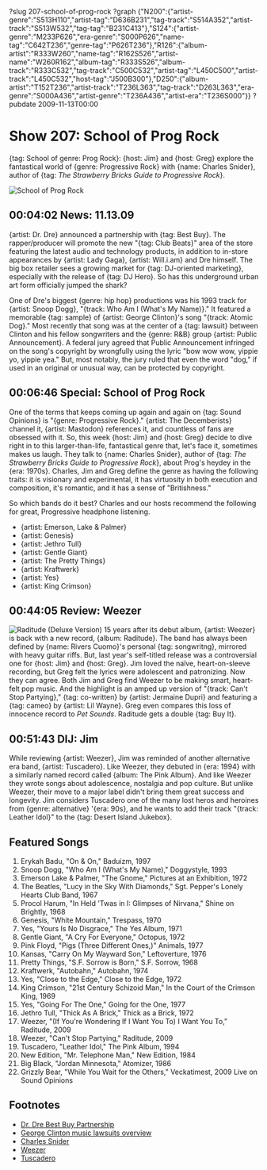 ?slug 207-school-of-prog-rock
?graph {"N200":{"artist-genre":"S513H110","artist-tag":"D636B231","tag-track":"S514A352","artist-track":"S513W532","tag-tag":"B231C413"},"S124":{"artist-genre":"M233P626","era-genre":"S000P626","name-tag":"C642T236","genre-tag":"P626T236"},"R126":{"album-artist":"R333W260","name-tag":"R162S526","artist-name":"W260R162","album-tag":"R333S526","album-track":"R333C532","tag-track":"C500C532","artist-tag":"L450C500","artist-track":"L450C532","host-tag":"J500B300"},"D250":{"album-artist":"T152T236","artist-track":"T236L363","tag-track":"D263L363","era-genre":"S000A436","artist-genre":"T236A436","artist-era":"T236S000"}}
?pubdate 2009-11-13T00:00

# Show 207: School of Prog Rock
{tag: School of genre: Prog Rock}: {host: Jim} and {host: Greg} explore the fantastical world of {genre: Progressive Rock} with {name: Charles Snider}, author of {tag: *The Strawberry Bricks Guide to Progressive Rock*}.

![School of Prog Rock](http://static.soundopinions.org/images/2009/progrocknew.jpg)

## 00:04:02 News: 11.13.09
{artist: Dr. Dre} announced a partnership with {tag: Best Buy}. The rapper/producer will promote the new "{tag: Club Beats}" area of the store featuring the latest audio and technology products, in addition to in-store appearances by {artist: Lady Gaga}, {artist: Will.i.am} and Dre himself. The big box retailer sees a growing market for {tag: DJ-oriented marketing}, especially with the release of {tag: DJ Hero}. So has this underground urban art form officially jumped the shark?

One of Dre's biggest {genre: hip hop} productions was his 1993 track for {artist: Snoop Dogg}, "{track: Who Am I (What's My Name)}." It featured a memorable {tag: sample} of {artist: George Clinton}'s song "{track: Atomic Dog}." Most recently that song was at the center of a {tag: lawsuit} between Clinton and his fellow songwriters and the {genre: R&B} group {artist: Public Announcement}. A federal jury agreed that Public Announcement infringed on the song's copyright by wrongfully using the lyric "bow wow wow, yippie yo, yippie yea." But, most notably, the jury ruled that even the word "dog," if used in an original or unusual way, can be protected by copyright.

## 00:06:46 Special: School of Prog Rock
One of the terms that keeps coming up again and again on {tag: Sound Opinions} is "{genre: Progressive Rock}." {artist: The Decemberists} channel it, {artist: Mastodon} references it, and countless of fans are obsessed with it. So, this week {host: Jim} and {host: Greg} decide to dive right in to this larger-than-life, fantastical genre that, let's face it, sometimes makes us laugh. They talk to {name: Charles Snider}, author of {tag: *The Strawberry Bricks Guide to Progressive Rock*}, about Prog's heydey in the {era: 1970s}. Charles, Jim and Greg define the genre as having the following traits: it is visionary and experimental, it has virtuosity in both execution and composition, it's romantic, and it has a sense of "Britishness."

So which bands do it best? Charles and our hosts recommend the following for great, Progressive headphone listening.

- {artist: Emerson, Lake & Palmer}
- {artist: Genesis}
- {artist: Jethro Tull}
- {artist: Gentle Giant}
- {artist: The Pretty Things}
- {artist: Kraftwerk}
- {artist: Yes}
- {artist: King Crimson}

## 00:44:05 Review: Weezer
![Raditude (Deluxe Version)](http://is2.mzstatic.com/image/thumb/Music/v4/32/02/ed/3202edef-8d3a-f5b4-1aff-54cdd26b7694/source/600x600bb.jpg "115234/337135835")
15 years after its debut album, {artist: Weezer} is back with a new record, {album: Raditude}. The band has always been defined by {name: Rivers Cuomo}'s personal {tag: songwritng}, mirrored with heavy guitar riffs. But, last year's self-titled release was a controversial one for {host: Jim} and {host: Greg}. Jim loved the naïve, heart-on-sleeve recording, but Greg felt the lyrics were adolescent and patronizing. Now they can agree. Both Jim and Greg find Weezer to be making smart, heart-felt pop music. And the highlight is an amped up version of "{track: Can't Stop Partying}," {tag: co-written} by {artist: Jermaine Dupri} and featuring a {tag: cameo} by {artist: Lil Wayne}. Greg even compares this loss of innocence record to *Pet Sounds*. Raditude gets a double {tag: Buy It}.

## 00:51:43 DIJ: Jim
While reviewing {artist: Weezer}, Jim was reminded of another alternative era band, {artist: Tuscadero}. Like Weezer, they debuted in {era: 1994} with a similarly named record called {album: The Pink Album}. And like Weezer they wrote songs about adolescence, nostalgia and pop culture. But unlike Weezer, their move to a major label didn't bring them great success and longevity. Jim considers Tuscadero one of the many lost heros and heroines from {genre: alternative} '{era: 90s}, and he wants to add their track "{track: Leather Idol}" to the {tag: Desert Island Jukebox}. 

## Featured Songs
1. Erykah Badu, "On & On," Baduizm, 1997
2. Snoop Dogg, "Who Am I (What's My Name)," Doggystyle, 1993
3. Emerson Lake & Palmer, "The Gnome," Pictures at an Exhibition, 1972
4. The Beatles, "Lucy in the Sky With Diamonds," Sgt. Pepper's Lonely Hearts Club Band, 1967
5. Procol Harum, "In Held 'Twas in I: Glimpses of Nirvana," Shine on Brightly, 1968
6. Genesis, "White Mountain," Trespass, 1970
7. Yes, "Yours Is No Disgrace," The Yes Album, 1971
8. Gentle Giant, "A Cry For Everyone," Octopus, 1972
9. Pink Floyd, "Pigs (Three Different Ones,)" Animals, 1977
10. Kansas, "Carry On My Wayward Son," Leftoverture, 1976
11. Pretty Things, "S.F. Sorrow is Born," S.F. Sorrow, 1968
12. Kraftwerk, "Autobahn," Autobahn, 1974
13. Yes, "Close to the Edge," Close to the Edge, 1972
14. King Crimson, "21st Century Schizoid Man," In the Court of the Crimson King, 1969
15. Yes, "Going For The One," Going for the One, 1977
16. Jethro Tull, "Thick As A Brick," Thick as a Brick, 1972
17. Weezer, "(If You're Wondering If I Want You To) I Want You To," Raditude, 2009
18. Weezer, "Can't Stop Partying," Raditude, 2009
19. Tuscadero, "Leather Idol," The Pink Album, 1994
20. New Edition, "Mr. Telephone Man," New Edition, 1984
21. Big Black, "Jordan Minnesota," Atomizer, 1986
22. Grizzly Bear, "While You Wait for the Others," Veckatimest, 2009 Live on Sound Opinions

## Footnotes 
- [Dr. Dre Best Buy Partnership](http://www.billboard.com/articles/news/266760/dr-dre-to-anchor-best-buy-club-beats-sections#/news/dr-dre-to-anchor-best-buy-club-beats-sections-1004041394.story)
- [George Clinton music lawsuits overview](http://www.npr.org/sections/therecord/2012/06/06/154451399/george-clinton-fights-for-his-right-to-funk)
- [Charles Snider](http://strawberrybricks.com/)
- [Weezer](http://weezer.com/)
- [Tuscadero](http://www.teenbeatrecords.com/artists/tuscadero.html)
